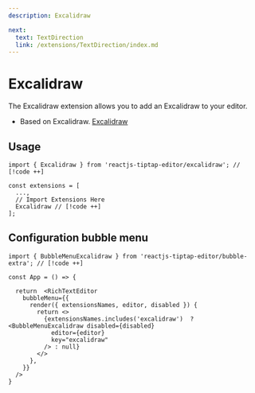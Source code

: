 ```yaml
---
description: Excalidraw

next:
  text: TextDirection
  link: /extensions/TextDirection/index.md
---
```


# Excalidraw

The Excalidraw extension allows you to add an Excalidraw to your editor.

- Based on Excalidraw. [Excalidraw](https://excalidraw.com/)

## Usage

```tsx
import { Excalidraw } from 'reactjs-tiptap-editor/excalidraw'; // [!code ++]

const extensions = [
  ...,
  // Import Extensions Here
  Excalidraw // [!code ++]
];
```

## Configuration bubble menu

```tsx
import { BubbleMenuExcalidraw } from 'reactjs-tiptap-editor/bubble-extra'; // [!code ++]

const App = () => {

  return  <RichTextEditor
    bubbleMenu={{
      render({ extensionsNames, editor, disabled }) {
        return <>
          {extensionsNames.includes('excalidraw')  ? <BubbleMenuExcalidraw disabled={disabled}
            editor={editor}
            key="excalidraw"
          /> : null}
        </>
      },
    }}
  />
}
```
